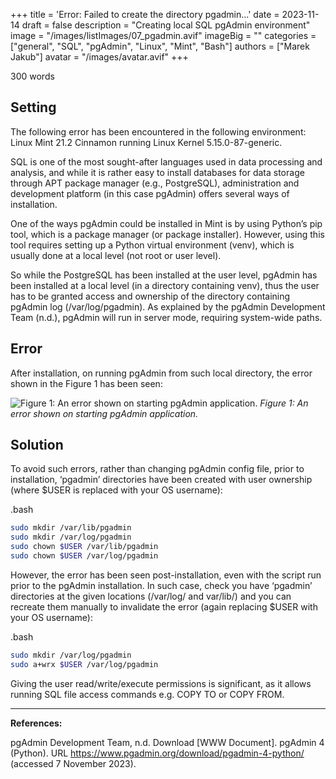 +++
title = 'Error: Failed to create the directory pgadmin...'
date = 2023-11-14
draft = false
description = "Creating local SQL pgAdmin environment"
image = "/images/listImages/07_pgadmin.avif"
imageBig = ""
categories = ["general", "SQL", "pgAdmin", "Linux", "Mint", "Bash"]
authors = ["Marek Jakub"]
avatar = "/images/avatar.avif"
+++

300 words

## Setting

The following error has been encountered in the following environment: Linux Mint 21.2 Cinnamon running Linux Kernel 5.15.0-87-generic.

SQL is one of the most sought-after languages used in data processing and analysis, and while it is rather easy to install databases for data storage through APT package manager (e.g., PostgreSQL), administration and development platform (in this case pgAdmin) offers several ways of installation.

One of the ways pgAdmin could be installed in Mint is by using Python’s pip tool, which is a package manager (or package installer). However, using this tool requires setting up a Python virtual environment (venv), which is usually done at a local level (not root or user level).

So while the PostgreSQL has been installed at the user level, pgAdmin has been installed at a local level (in a directory containing venv), thus the user has to be granted access and ownership of the directory containing pgAdmin log (/var/log/pgadmin). As explained by the pgAdmin Development Team (n.d.), pgAdmin will run in server mode, requiring system-wide paths.

## Error

After installation, on running pgAdmin from such local directory, the error shown in the Figure 1 has been seen:

![Figure 1: An error shown on starting pgAdmin application.](images/pgadmin_error.avif "Figure 1: An error shown on starting pgAdmin application.")
*Figure 1: An error shown on starting pgAdmin application.*

## Solution

To avoid such errors, rather than changing pgAdmin config file, prior to installation, ‘pgadmin’ directories have been created with user ownership (where $USER is replaced with your OS username):

.bash

```bash
sudo mkdir /var/lib/pgadmin
sudo mkdir /var/log/pgadmin
sudo chown $USER /var/lib/pgadmin
sudo chown $USER /var/log/pgadmin
```

However, the error has been seen post-installation, even with the script run prior to the pgAdmin installation. In such case, check you have ‘pgadmin’ directories at the given locations (/var/log/ and var/lib/) and you can recreate them manually to invalidate the error (again replacing $USER with your OS username):

.bash

```bash
sudo mkdir /var/log/pgadmin
sudo a+wrx $USER /var/log/pgadmin
```

Giving the user read/write/execute permissions is significant, as it allows running SQL file access commands e.g. COPY TO or COPY FROM.

***

**References:**

pgAdmin Development Team, n.d. Download [WWW Document]. pgAdmin 4 (Python). URL <https://www.pgadmin.org/download/pgadmin-4-python/> (accessed 7 November 2023).
